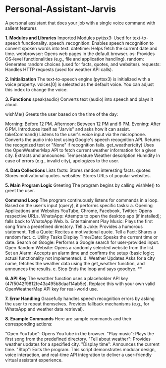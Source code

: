 # Personal-Assistant-Jarvis
A personal assistant that does your job with a single voice command with salient features


****1. Modules and Libraries****
 Imported Modules
 pyttsx3: Used for text-to-speech functionality.
 speech_recognition: Enables speech recognition to convert spoken words into text.
 datetime: Helps fetch the current date and time.
 webbrowser: Opens web pages in the default browser.
 os: Provides OS-level functionalities (e.g., file and application handling).
 random: Generates random choices (used for facts, quotes, and websites).
 requests: Handles HTTP requests (used for weather API calls).

**2. Initialization**
 The text-to-speech engine (pyttsx3) is initialized with a voice property.
 voices[0] is selected as the default voice. You can adjust this index to change the voice.

**3. Functions**
 speak(audio)
 Converts text (audio) into speech and plays it aloud.

wishMe()
Greets the user based on the time of the day:

Morning: Before 12 PM.
Afternoon: Between 12 PM and 6 PM.
Evening: After 6 PM.
Introduces itself as "Jarvis" and asks how it can assist.
takeCommand()
Listens to the user's voice input via the microphone.
Converts the audio into text using Google's speech recognition API.
Returns the recognized text or "None" if recognition fails.
get_weather(city)
Uses the OpenWeatherMap API to fetch current weather information for a given city.
Extracts and announces:
Temperature
Weather description
Humidity
In case of errors (e.g., invalid city), apologizes to the user.

**4. Data Collections**
Lists
facts: Stores random interesting facts.
quotes: Stores motivational quotes.
websites: Stores URLs of popular websites.

**5. Main Program Logic**
Greeting
The program begins by calling wishMe() to greet the user.

**Command Loop**
The program continuously listens for commands in a loop. Based on the user's input (query), it performs specific tasks:
a. Opening Applications and Websites
YouTube, Chrome, Facebook, Twitter: Opens respective URLs.
WhatsApp: Attempts to open the desktop app (if installed); falls back to WhatsApp Web.
b. Entertainment
Play Music: Plays the first song from a predefined directory.
Tell a Joke: Provides a humorous statement.
Tell a Quote: Recites a motivational quote.
Tell a Fact: Shares a random fact.
c. Utility Tasks
Display Time/Date: Speaks the current time or date.
Search on Google: Performs a Google search for user-provided input.
Open Random Website: Opens a randomly selected website from the list.
Set an Alarm: Accepts an alarm time and confirms the setup (basic logic; actual functionality not implemented).
d. Weather Updates
Asks for a city name, fetches the weather data using the get_weather function, and announces the results.
e. Stop
Ends the loop and says goodbye.
**

**6. API Key**
The weather function uses a placeholder API key (47f5042f9812fe43a495b8daaf14ab5e). Replace this with your own valid OpenWeatherMap API key for real-world use.

**7. Error Handling**
Gracefully handles speech recognition errors by asking the user to repeat themselves.
Provides fallback mechanisms (e.g., for WhatsApp and weather data retrieval).

**8. Example Commands**
Here are sample commands and their corresponding actions:

"Open YouTube": Opens YouTube in the browser.
"Play music": Plays the first song from the predefined directory.
"Tell about weather": Provides weather updates for a specified city.
"Display time": Announces the current time.
"Stop": Exits the program.
This script demonstrates modular design, voice interaction, and real-time API integration to deliver a user-friendly virtual assistant experience.
